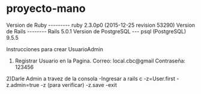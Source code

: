 # proyecto-mano

Version de Ruby --------- ruby 2.3.0p0 (2015-12-25 revision 53290) 
Version de Rails -------- Rails 5.0.1 
Version de PostgreSQL --- psql (PostgreSQL) 9.5.5

Instrucciones para crear UsuarioAdmin
1) Registrar Usuario en la Pagina.
  Correo: local.cbc@gmail
  Contraseña: 123456

2)Darle Admin a travez de la consola
-Ingresar a rails c
-z=User.first
-z.admin=true
-z (para verificar)
-z.save
-exit
